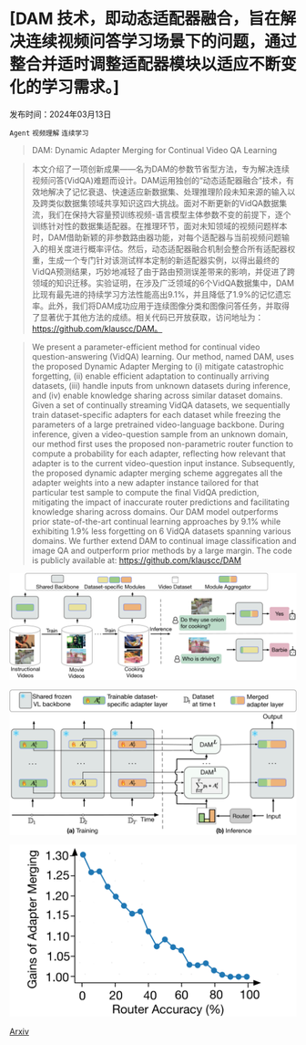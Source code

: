 # [DAM 技术，即动态适配器融合，旨在解决连续视频问答学习场景下的问题，通过整合并适时调整适配器模块以适应不断变化的学习需求。]

发布时间：2024年03月13日

`Agent` `视频理解` `连续学习`

> DAM: Dynamic Adapter Merging for Continual Video QA Learning

> 本文介绍了一项创新成果——名为DAM的参数节省型方法，专为解决连续视频问答(VidQA)难题而设计。DAM运用独创的“动态适配器融合”技术，有效地解决了记忆衰退、快速适应新数据集、处理推理阶段未知来源的输入以及跨类似数据集领域共享知识这四大挑战。面对不断更新的VidQA数据集流，我们在保持大容量预训练视频-语言模型主体参数不变的前提下，逐个训练针对性的数据集适配器。在推理环节，面对未知领域的视频问题样本时，DAM借助新颖的非参数路由器功能，对每个适配器与当前视频问题输入的相关度进行概率评估。然后，动态适配器融合机制会整合所有适配器权重，生成一个专门针对该测试样本定制的新适配器实例，以得出最终的VidQA预测结果，巧妙地减轻了由于路由预测误差带来的影响，并促进了跨领域的知识迁移。实验证明，在涉及广泛领域的6个VidQA数据集中，DAM比现有最先进的持续学习方法性能高出9.1%，并且降低了1.9%的记忆遗忘率。此外，我们将DAM成功应用于连续图像分类和图像问答任务，并取得了显著优于其他方法的成绩。相关代码已开放获取，访问地址为：https://github.com/klauscc/DAM。

> We present a parameter-efficient method for continual video question-answering (VidQA) learning. Our method, named DAM, uses the proposed Dynamic Adapter Merging to (i) mitigate catastrophic forgetting, (ii) enable efficient adaptation to continually arriving datasets, (iii) handle inputs from unknown datasets during inference, and (iv) enable knowledge sharing across similar dataset domains. Given a set of continually streaming VidQA datasets, we sequentially train dataset-specific adapters for each dataset while freezing the parameters of a large pretrained video-language backbone. During inference, given a video-question sample from an unknown domain, our method first uses the proposed non-parametric router function to compute a probability for each adapter, reflecting how relevant that adapter is to the current video-question input instance. Subsequently, the proposed dynamic adapter merging scheme aggregates all the adapter weights into a new adapter instance tailored for that particular test sample to compute the final VidQA prediction, mitigating the impact of inaccurate router predictions and facilitating knowledge sharing across domains. Our DAM model outperforms prior state-of-the-art continual learning approaches by 9.1% while exhibiting 1.9% less forgetting on 6 VidQA datasets spanning various domains. We further extend DAM to continual image classification and image QA and outperform prior methods by a large margin. The code is publicly available at: https://github.com/klauscc/DAM

![DAM 技术，即动态适配器融合，旨在解决连续视频问答学习场景下的问题，通过整合并适时调整适配器模块以适应不断变化的学习需求。](../../../paper_images/2403.08755/x1.png)

![DAM 技术，即动态适配器融合，旨在解决连续视频问答学习场景下的问题，通过整合并适时调整适配器模块以适应不断变化的学习需求。](../../../paper_images/2403.08755/x2.png)

![DAM 技术，即动态适配器融合，旨在解决连续视频问答学习场景下的问题，通过整合并适时调整适配器模块以适应不断变化的学习需求。](../../../paper_images/2403.08755/x3.png)

[Arxiv](https://arxiv.org/abs/2403.08755)